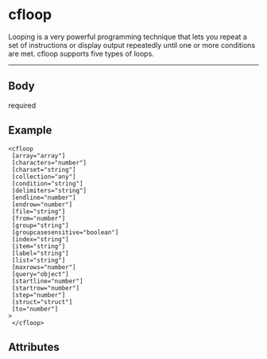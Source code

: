 # cfloop


Looping is a very powerful programming technique that lets you repeat a set of instructions or
  display output repeatedly until one or more conditions are met. cfloop supports five types of loops.

---
## Body
required

## Example
```
<cfloop
 [array="array"]
 [characters="number"]
 [charset="string"]
 [collection="any"]
 [condition="string"]
 [delimiters="string"]
 [endline="number"]
 [endrow="number"]
 [file="string"]
 [from="number"]
 [group="string"]
 [groupcasesensitive="boolean"]
 [index="string"]
 [item="string"]
 [label="string"]
 [list="string"]
 [maxrows="number"]
 [query="object"]
 [startline="number"]
 [startrow="number"]
 [step="number"]
 [struct="struct"]
 [to="number"]
> 
 </cfloop>
```
## Attributes
